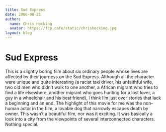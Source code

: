 ```yaml
---
title: Sud Express
date: 2006-08-21
author:
  name: Chris Hocking
  avatar: https://fcp.cafe/static/chrishocking.jpg
layout: blog
---
```

# Sud Express

This is a slightly boring film about six ordinary people whose lives are affected by their journeys on the Sud Express. Although all the character were unique and quite interesting (a racist taxi driver, his unfaithful wife, two old men who didn’t walk to one another, a African migrant who tries to find a life elsewhere, another migrant who goes hunting for a lost lover, a guy in a wheelchair and his best friend), I think I’m just over stories that lack a beginning and an end. The highlight of this movie for me was the non-human actor in the film, a lovable dog that narrowly escapes death by owner. This wasn’t a beautiful film, nor was it exciting. It was basically a look into a city from the viewpoints of several interconnected characters. Nothing special.